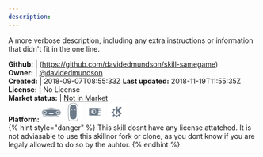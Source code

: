 ```yaml
---
description: 
---
```

A more verbose description, including any extra instructions or
information that didn't fit in the one line.

**Github:** | (https://github.com/davidedmundson/skill-samegame)  
**Owner:** | [@davidedmundson](https://github.com/davidedmundson)  
**Created:** | 2018-09-07T08:55:33Z  **Last updated:** 2018-11-19T11:55:35Z  
**License:** | No License  
**Market status:** | [Not in Market](https://market.mycroft.ai/skill/)  
**Platform:**   ![](.gitbook/assets/mark-1-icon.png)  ![](.gitbook/assets/mark-2-icon.png)  ![](.gitbook/assets/picroft-icon.png)  ![](.gitbook/assets/kde.png)   
{% hint style="danger" %}
This skill dosnt have any license attatched. It is not adviasable to use this skillnor fork or clone, as you dont know if you are legaly allowed to do so by the auhtor.
{% endhint %}
